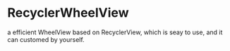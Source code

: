 # RecyclerWheelView
a efficient WheelView  based on RecyclerView, which is seay to use, and it can customed by yourself.
